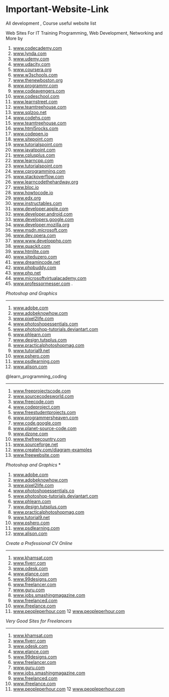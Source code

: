 # Important-Website-Link
All development , Course useful website list 



Web Sites For IT Training  Programming, Web Development, Networking and More by


1. www.codecademy.com 
2. www.lynda.com 
3. www.udemy.com 
4. www.udacity.com 
5. www.coursera.org 
6. www.w3schools.com 
7. www.thenewboston.org 
8. www.programmr.com 
9. www.codeavengers.com 
10. www.codeschool.com 
11. www.learnstreet.com 
12. www.teamtreehouse.com 
13. www.sqlzoo.net 
14. www.codehs.com 
15. www.teamtreehouse.com 
16. www.html5rocks.com 
17. www.codepen.io 
18. www.sitepoint.com 
19. www.tutorialspoint.com 
20. www.javatpoint.com 
21. www.cplusplus.com 
22. www.learncpp.com 
23. www.tutorialspoint.com 
24. www.cprogramming.com 
25. www.stackoverflow.com 
26. www.learncodethehardway.org 
27. www.bloc.io 
28. www.howtocode.io 
29. www.edx.org 
30. www.instructables.com 
31. www.developer.apple.com 
32. www.developer.android.com 
33. www.developers.google.com 
34. www.developer.mozilla.org 
35. www.msdn.microsoft.com 
36. www.dev.opera.com 
37. www.www.developphp.com 
38. www.quackit.com 
39. www.htmlite.com 
40. www.siteduzero.com 
41. www.dreamincode.net 
42. www.phpbuddy.com 
43. www.php.net 
44. www.microsoftvirtualacademy.com 
45. www.professormesser.com .


*Photoshop and Graphics*
****
1. www.adobe.com 
2. www.adobeknowhow.com 
3. www.pixel2life.com 
4. www.photoshopessentials.com 
5. www.photoshop-tutorials.deviantart.com 
6. www.phlearn.com 
7. www.design.tutsplus.com 
8. www.practicalphotoshopmag.com 
9. www.tutorial9.net 
10. www.pshero.com 
11. www.psdlearning.com 
12. www.alison.com 

@learn_programming_coding



*************
1. www.freeprojectscode.com 
2. www.sourcecodesworld.com
3. www.freecode.com 
4. www.codeproject.com 
5. www.freestudentprojects.com 
6. www.programmersheaven.com 
7. www.code.google.com
 8. www.planet-source-code.com 
9. www.dzone.com 
10. www.thefreecountry.com 
11. www.sourceforge.net 
12. www.creately.com/diagram-examples 
13. www.freewebsite.com




*Photoshop and Graphics*
*
1. www.adobe.com
2. www.adobeknowhow.com
3. www.pixel2life.com
4. www.photoshopessentials.co
5. www.photoshop-tutorials.deviantart.com
6. www.phlearn.com
7. www.design.tutsplus.com
8. www.practicalphotoshopmag.com
9. www.tutorial9.net
10. www.pshero.com
11. www.psdlearning.com
12. www.alison.com





*Create a Prefessional CV Online*
********
1. www.khamsat.com
2. www.fiverr.com
3. www.odesk.com
4. www.elance.com
5. www.99designs.com
6. www.freelancer.com
7. www.guru.com
8. www.jobs.smashingmagazine.com
9. www.freelanced.com
10. www.ifreelance.com
11. www.peopleperhour.com
12 www.peopleperhour.com


*Very Good Sites for Freelancers*
************
1. www.khamsat.com
2. www.fiverr.com
3. www.odesk.com
4. www.elance.com
5. www.99designs.com
6. www.freelancer.com
7. www.guru.com
8. www.jobs.smashingmagazine.com
9. www.freelanced.com
10. www.ifreelance.com
11. www.peopleperhour.com
12 www.peopleperhour.com
